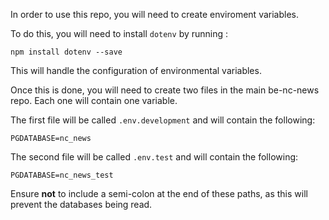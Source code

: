 In order to use this repo, you will need to create enviroment variables.

To do this, you will need to install `dotenv` by running :
``` 
npm install dotenv --save
```
This will handle the configuration of environmental variables.

Once this is done, you will need to create two files in the main be-nc-news repo. Each one will contain one variable.

The first file will be called `.env.development` and will contain the following:
```
PGDATABASE=nc_news
```

The second file will be called `.env.test` and will contain the following:

```
PGDATABASE=nc_news_test
```
Ensure **not** to include a semi-colon at the end of these paths, as this will prevent the databases being read.